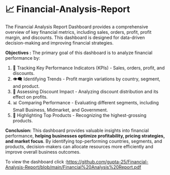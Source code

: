 # 📈 Financial-Analysis-Report
The Financial Analysis Report Dashboard provides a comprehensive overview of key financial metrics, including sales, orders, profit, profit margin, and discounts. This dashboard is designed for data-driven decision-making and improving financial strategies.



**Objectives :**
The primary goal of this dashboard is to analyze financial performance by:

1. 🚩 Tracking Key Performance Indicators (KPIs) - Sales, orders, profit, and discounts.
2. 👁‍🗨 Identifying Trends - Profit margin variations by country, segment, and product.
3. 🔑 Assessing Discount Impact - Analyzing discount distribution and its effect on profits.
4. 📊 Comparing Performance - Evaluating different segments, including Small Business, Midmarket, and Government.
5. 📍  Highlighting Top Products - Recognizing the highest-grossing products.



**Conclusion:** 
 This dashboard provides valuable insights into financial performance, **helping businesses optimize profitability, pricing strategies, and market focus**. By identifying top-performing countries, segments, and products, decision-makers can allocate resources more efficiently and improve overall business outcomes.


To view the dashboard click :https://github.com/gupta-25/Financial-Analysis-Report/blob/main/Financial%20Analysis%20Report.pdf

